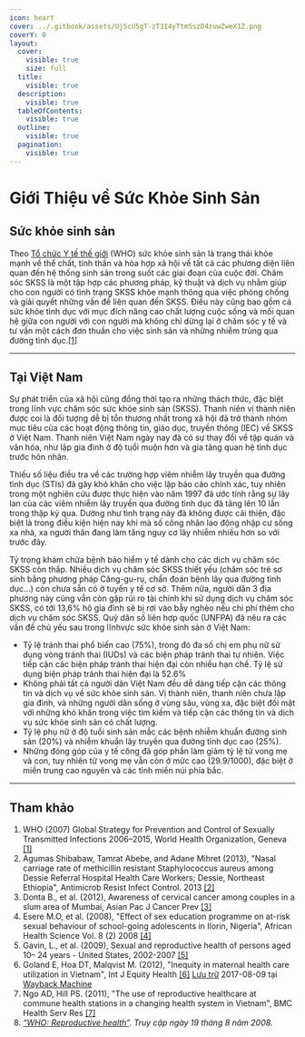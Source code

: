 ```yaml
---
icon: heart
cover: ../.gitbook/assets/UjScU5gT-zT3I4yTtmSszD4zuwZweX1Z.png
coverY: 0
layout:
  cover:
    visible: true
    size: full
  title:
    visible: true
  description:
    visible: true
  tableOfContents:
    visible: true
  outline:
    visible: true
  pagination:
    visible: true
---
```


# Giới Thiệu về Sức Khỏe Sinh Sản

## Sức khỏe sinh sản <a href="#firstheading" id="firstheading"></a>

Theo [Tổ chức Y tế thế giới](https://vi.wikipedia.org/wiki/T%E1%BB%95_ch%E1%BB%A9c_Y_t%E1%BA%BF_th%E1%BA%BF_gi%E1%BB%9Bi) (WHO) sức khỏe sinh sản là trạng thái khỏe mạnh về thể chất, tinh thần và hòa hợp xã hội về tất cả các phương diện liên quan đến hệ thống sinh sản trong suốt các giai đoạn của cuộc đời. Chăm sóc SKSS là một tập hợp các phương pháp, kỹ thuật và dịch vụ nhằm giúp cho con người có tình trạng SKSS khỏe mạnh thông qua việc phòng chống và giải quyết những vấn đề liên quan đến SKSS. Điều này cũng bao gồm cả sức khỏe tình dục với mục đích nâng cao chất lượng cuộc sống và mối quan hệ giữa con người với con người mà không chỉ dừng lại ở chăm sóc y tế và tư vấn một cách đơn thuần cho việc sinh sản và những nhiễm trùng qua đường tình dục.[\[1\]](https://vi.wikipedia.org/wiki/S%E1%BB%A9c_kh%E1%BB%8Fe_sinh_s%E1%BA%A3n#cite_note-1)

***

## Tại Việt Nam

Sự phát triển của xã hội cũng đồng thời tạo ra những thách thức, đặc biệt trong lĩnh vực chăm sóc sức khỏe sinh sản (SKSS). Thanh niên vị thành niên được coi là đối tượng dễ bị tổn thương nhất trong xã hội đã trở thành nhóm mục tiêu của các hoạt động thông tin, giáo dục, truyền thông (IEC) về SKSS ở Việt Nam. Thanh niên Việt Nam ngày nay đã có sự thay đổi về tập quán và văn hóa, như lập gia đình ở độ tuổi muộn hơn và gia tăng quan hệ tình dục trước hôn nhân.

Thiếu số liệu điều tra về các trường hợp viêm nhiễm lây truyền qua đường tình dục (STIs) đã gây khó khăn cho việc lập báo cáo chính xác, tuy nhiên trong một nghiên cứu được thực hiện vào năm 1997 đã ước tính rằng sự lây lan của các viêm nhiễm lây truyền qua đường tình dục đã tăng lên 10 lần trong thập kỷ qua. Dường như tình trạng này đã không được cải thiện, đặc biệt là trong điều kiện hiện nay khi mà số công nhân lao động nhập cư sống xa nhà, xa người thân đang làm tăng nguy cơ lây nhiễm nhiều hơn so với trước đây.

Tỷ trọng khám chữa bệnh bảo hiểm y tế dành cho các dịch vụ chăm sóc SKSS còn thấp. Nhiều dịch vụ chăm sóc SKSS thiết yếu (chăm sóc trẻ sơ sinh bằng phương pháp Căng-gu-ru, chẩn đoán bệnh lây qua đường tình dục...) còn chưa sẵn có ở tuyến y tế cơ sở. Thêm nữa, người dân 3 địa phương này cũng vẫn còn gặp rủi ro tài chính khi sử dụng dịch vụ chăm sóc SKSS, có tới 13,6% hộ gia đình sẽ bị rơi vào bẫy nghèo nếu chi phí thêm cho dịch vụ chăm sóc SKSS. Quỹ dân số liên hợp quốc (UNFPA) đã nêu ra các vấn đề chủ yếu sau trong lĩnhvực sức khỏe sinh sản ở Việt Nam:

* Tỷ lệ tránh thai phổ biến cao (75%), trong đó đa số chị em phụ nữ sử dụng vòng tránh thai (IUDs) và các biện pháp tránh thai tự nhiên. Việc tiếp cận các biện pháp tránh thai hiện đại còn nhiều hạn chế. Tỷ lệ sử dụng biện pháp tránh thai hiện đại là 52.6%
* Không phải tất cả người dân Việt Nam đều dễ dàng tiếp cận các thông tin và dịch vụ về sức khỏe sinh sản. Vị thành niên, thanh niên chưa lập gia đình, và những người dân sống ở vùng sâu, vùng xa, đặc biệt đối mặt với những khó khăn trong việc tìm kiếm và tiếp cận các thông tin và dịch vụ sức khỏe sinh sản có chất lượng.
* Tỷ lệ phụ nữ ở độ tuổi sinh sản mắc các bệnh nhiễm khuẩn đường sinh sản (20%) và nhiễm khuẩn lây truyền qua đường tình dục cao (25%).
* Những đóng góp của y tế công đã góp phần làm giảm tỷ lệ tử vong mẹ và con, tuy nhiên tử vong mẹ vẫn còn ở mức cao (29.9/1000), đặc biệt ở miền trung cao nguyên và các tỉnh miền núi phía bắc.

***

## Tham khảo

1. WHO (2007) Global Strategy for Prevention and Control of Sexually Transmitted Infections 2006–2015, World Health Organization, Geneva [\[1\]](http://www.who.int/hiv/pub/toolkits/stis_strategy\[1]en.pdf)
2. Agumas Shibabaw, Tamrat Abebe, and Adane Mihret (2013), "Nasal carriage rate of methicillin resistant Staphylococcus aureus among Dessie Referral Hospital Health Care Workers; Dessie, Northeast Ethiopia", Antimicrob Resist Infect Control. 2013 [\[2\]](http://www.aricjournal.com/content/2/1/25)
3. Donta B., et al. (2012), Awareness of cervical cancer among couples in a slum area of Mumbai, Asian Pac J Cancer Prev [\[3\]](http://www.researchgate.net/profile/Saritha_Nair2/publication/233937877_Awareness_of_Cervical_Cancer_among_Couples_in_a_Slum_Area_of_Mumbai/links/0deec53c743ea10114000000.pdf)
4. Esere M.O, et al. (2008), "Effect of sex education programme on at-risk sexual behaviour of school-going adolescents in Ilorin, Nigeria", African Health Science Vol. 8 (2) 2008 [\[4\]](http://www.ncbi.nlm.nih.gov/pmc/articles/PMC2584331/)
5. Gavin, L., et al. (2009), Sexual and reproductive health of persons aged 10– 24 years - United States, 2002-2007 [\[5\]](https://www.cdc.gov/mmwr/PDF/ss/ss5806.pdf)
6. Goland E, Hoa DT, Malqvist M. (2012), "Inequity in maternal health care utilization in Vietnam", Int J Equity Health [\[6\]](http://www.sida.se/globalassets/global/nyheter/kina-epi4/121205_rb-vietnam.pdf) [Lưu trữ](https://web.archive.org/web/20170809202447/http://www.sida.se/globalassets/global/nyheter/kina-epi4/121205_rb-vietnam.pdf) 2017-08-09 tại [Wayback Machine](https://vi.wikipedia.org/wiki/Wayback_Machine)
7. Ngo AD, Hill PS. (2011), "The use of reproductive healthcare at commune health stations in a changing health system in Vietnam", BMC Health Serv Res [\[7\]](http://www.ncbi.nlm.nih.gov/pubmed/21943073)
8. [_“WHO: Reproductive health”_](http://www.who.int/topics/reproductive_health/en/)_. Truy cập ngày 19 tháng 8 năm 2008._

